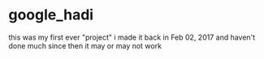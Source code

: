 # google_hadi
this was my first ever "project" i made it back in Feb 02, 2017 and haven't done much since then it may or may not work
